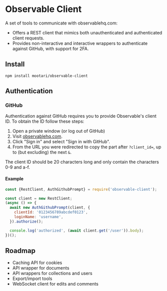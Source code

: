 # Observable Client

A set of tools to communicate with observablehq.com:
- Offers a REST client that mimics both unauthenticated and authenticated client requests.
- Provides non-interactive and interactive wrappers to authenticate against GitHub, with support for 2FA.

## Install

```
npm install mootari/observable-client
```

## Authentication

### GitHub

Authentication against GitHub requires you to provide Observable's client ID. To obtain the ID follow these steps:
1. Open a private window (or log out of GitHub)
2. Visit [observablehq.com](https://beta.observablehq.com/).
3. Click "Sign in" and select "Sign in with GitHub".
4. From the URL you were redirected to copy the part after `?client_id=`, up to (but excluding) the next `&`.

The client ID should be 20 characters long and only contain the characters 0-9 and a-f.  

#### Example

```js
const {RestClient, AuthGithubPrompt} = require('observable-client');

const client = new RestClient;
(async () => {
  await new AuthGithubPrompt(client, {
    clientId: '0123456789abcdef0123',
    loginName: 'username',
  }).authorize();

  console.log('authorized', (await client.get('/user')).body);
})();
```

## Roadmap
- Caching API for cookies
- API wrapper for documents
- API wrappers for collections and users
- Export/import tools
- WebSocket client for edits and comments
